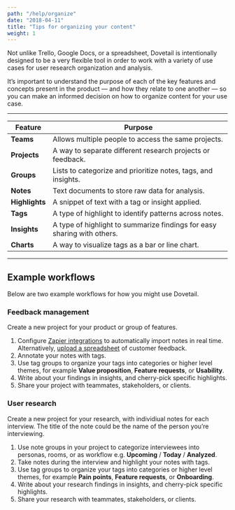 ```yaml
---
path: "/help/organize"
date: "2018-04-11"
title: "Tips for organizing your content"
weight: 1
---
```


Not unlike Trello, Google Docs, or a spreadsheet, Dovetail is intentionally designed to be a very flexible tool in order to work with a variety of use cases for user research organization and analysis.

It’s important to understand the purpose of each of the key features and concepts present in the product — and how they relate to one another — so you can make an informed decision on how to organize content for your use case.

---

| Feature        | Purpose                                                                 |
| -------------- | ----------------------------------------------------------------------- |
| **Teams**      | Allows multiple people to access the same projects.                     |
| **Projects**   | A way to separate different research projects or feedback.              |
| **Groups**     | Lists to categorize and prioritize notes, tags, and insights.           |
| **Notes**      | Text documents to store raw data for analysis.                          |
| **Highlights** | A snippet of text with a tag or insight applied.                        |
| **Tags**       | A type of highlight to identify patterns across notes.                  |
| **Insights**   | A type of highlight to summarize findings for easy sharing with others. |
| **Charts**     | A way to visualize tags as a bar or line chart.                         |

---

## Example workflows

Below are two example workflows for how you might use Dovetail.

### Feedback management

Create a new project for your product or group of features.

1.  Configure [Zapier integrations](/help/zapier) to automatically import notes in real time. Alternatively, [upload a spreadsheet](/help/spreadsheet) of customer feedback.
1.  Annotate your notes with tags.
1.  Use tag groups to organize your tags into categories or higher level themes, for example **Value proposition**, **Feature requests**, or **Usability**.
1.  Write about your findings in insights, and cherry-pick specific highlights.
1.  Share your project with teammates, stakeholders, or clients.

### User research

Create a new project for your research, with individiual notes for each interview. The title of the note could be the name of the person you’re interviewing.

1.  Use note groups in your project to categorize interviewees into personas, rooms, or as workflow e.g. **Upcoming** / **Today** / **Analyzed**.
1.  Take notes during the interview and highlight your notes with tags.
1.  Use tag groups to organize your tags into categories or higher level themes, for example **Pain points**, **Feature requests**, or **Onboarding**.
1.  Write about your research findings in insights, and cherry-pick specific highlights.
1.  Share your research with teammates, stakeholders, or clients.
